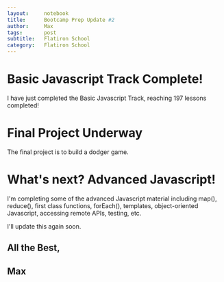 ```yaml
---
layout:     notebook
title:      Bootcamp Prep Update #2
author:     Max
tags: 		post
subtitle:   Flatiron School
category:   Flatiron School
---
```


# Basic Javascript Track Complete!

I have just completed the Basic Javascript Track, reaching 197 lessons completed! 

# Final Project Underway 

The final project is to build a dodger game. 

# What's next? Advanced Javascript!

I'm completing some of the advanced Javascript material including map(), reduce(), first class functions, forEach(), templates, object-oriented Javascript, accessing remote APIs, testing, etc.

I'll update this again soon.  

## All the Best, 

## Max  